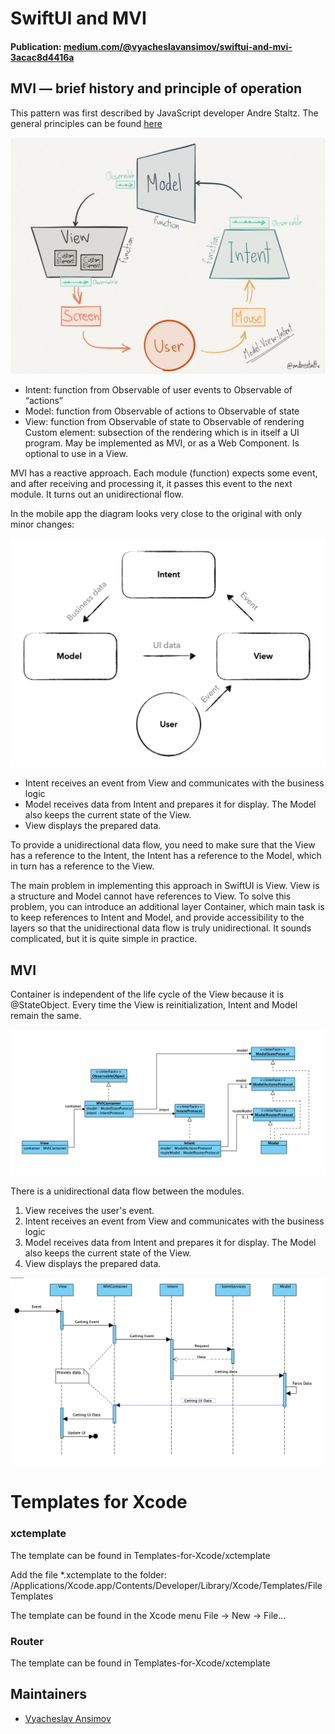 # SwiftUI and MVI

#### Publication: [medium.com/@vyacheslavansimov/swiftui-and-mvi-3acac8d4416a](https://medium.com/@vyacheslavansimov/swiftui-and-mvi-3acac8d4416a)


## MVI — brief history and principle of operation

This pattern was first described by JavaScript developer Andre Staltz. The general principles can be found [here](https://staltz.com/unidirectional-user-interface-architectures.html)

![](README_sources/image_001.jpeg)


- Intent: function from Observable of user events to Observable of “actions”
- Model: function from Observable of actions to Observable of state
- View: function from Observable of state to Observable of rendering
Custom element: subsection of the rendering which is in itself a UI program. May be implemented as MVI, or as a Web Component. Is optional to use in a View.

MVI has a reactive approach. Each module (function) expects some event, and after receiving and processing it, it passes this event to the next module. It turns out an unidirectional flow.

In the mobile app the diagram looks very close to the original with only minor changes:

![](README_sources/image_002.png)

- Intent receives an event from View and communicates with the business logic
- Model receives data from Intent and prepares it for display. The Model also keeps the current state of the View.
- View displays the prepared data.

To provide a unidirectional data flow, you need to make sure that the View has a reference to the Intent, the Intent has a reference to the Model, which in turn has a reference to the View.

The main problem in implementing this approach in SwiftUI is View. View is a structure and Model cannot have references to View. To solve this problem, you can introduce an additional layer Container, which main task is to keep references to Intent and Model, and provide accessibility to the layers so that the unidirectional data flow is truly unidirectional.
It sounds complicated, but it is quite simple in practice.

## MVI

Container is independent of the life cycle of the View because it is @StateObject. Every time the View is reinitialization, Intent and Model remain the same.

![](README_sources/image_003.png)

There is a unidirectional data flow between the modules.

1) View receives the user's event.
2) Intent receives an event from View and communicates with the business logic
3) Model receives data from Intent and prepares it for display. The Model also keeps the current state of the View.
4) View displays the prepared data.

![](README_sources/image_004.png)

# Templates for Xcode

### xctemplate

The template can be found in Templates-for-Xcode/xctemplate

Add the file *.xctemplate to the folder:
/Applications/Xcode.app/Contents/Developer/Library/Xcode/Templates/File Templates

The template can be found in the Xcode menu
File -> New -> File...

### Router

The template can be found in Templates-for-Xcode/xctemplate

## Maintainers

* [Vyacheslav Ansimov](https://www.linkedin.com/in/vansimov/)
